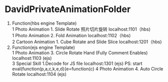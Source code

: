 # DavidPrivateAnimationFolder
1. Function(hbs engine Template)                                                                                                   
   1 Photo Animation 1. Slide Rotate 照片切片旋转                                   localhost:1101（hbs)                             
   1 Photo Animation 2. Fold Animation                                            localhost:1102（hbs)                             
   2 Cartoon Animation 1. Cube Rotate and Slide Slice                             localhost:1201（hbs)                             
2. Function(ejs engine Template)                                                                                                   
   1 Photo Animation 3. Circle Rotate Hand (Fully Comment Enables)                localhost:1103 (ejs)                             
   3 Special Skill 1.Decode for JS file                                           localhost:1301 (ejs)                                 PS: start eval(function(p,a,c,k,e,d){e=function(c)
   4 Photo Animation 4. Auto Circle Rotate                                        localhost:1104 (ejs)

